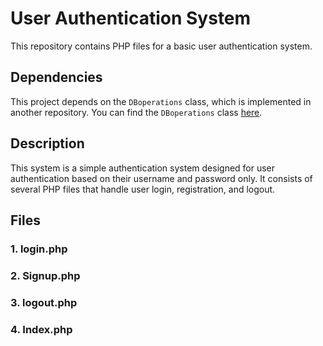 # User Authentication System

This repository contains PHP files for a basic user authentication system.

## Dependencies

This project depends on the `DBoperations` class, which is implemented in another repository. You can find the `DBoperations` class [here](https://github.com/ziadadel001/DatabaseOperations).

## Description

This system is a simple authentication system designed for user authentication based on their username and password only. It consists of several PHP files that handle user login, registration, and logout.

## Files

### 1. login.php
### 2. Signup.php
### 3. logout.php
### 4. Index.php
